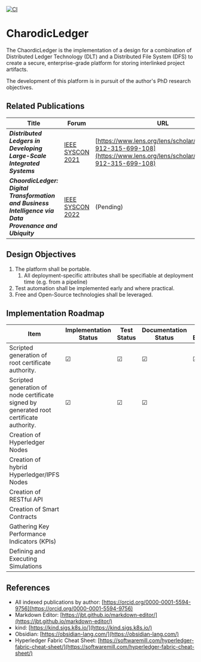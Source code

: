 [![CI](https://github.com/lmco/ChaordicLedger/actions/workflows/ci.yml/badge.svg)](https://github.com/lmco/ChaordicLedger/actions/workflows/ci.yml)

# CharodicLedger
The ChaordicLedger is the implementation of a design for a combination of Distributed Ledger Technology (DLT) and a Distributed File System (DFS) to create a secure, enterprise-grade platform for storing interlinked project artifacts.

The development of this platform is in pursuit of the author's PhD research objectives.

## Related Publications
|Title|Forum|URL|
|---|---|---|
|***Distributed Ledgers in Developing Large-Scale Integrated Systems***|[IEEE SYSCON 2021](https://2021.ieeesyscon.org)|[https://www.lens.org/lens/scholar/article/090-912-315-699-108](https://www.lens.org/lens/scholar/article/090-912-315-699-108)|
|***ChaordicLedger: Digital Transformation and Business Intelligence via Data Provenance and Ubiquity***|[IEEE SYSCON 2022](https://2022.ieeesyscon.org)|(Pending)|

## Design Objectives
1. The platform shall be portable.
    1. All deployment-specific attributes shall be specifiable at deployment time (e.g. from a pipeline)
1. Test automation shall be implemented early and where practical.
1. Free and Open-Source technologies shall be leveraged.

## Implementation Roadmap
|Item|Implementation Status|Test Status|Documentation Status|Pipeline Execution|
|---|---|---|---|---|
|Scripted generation of root certificate authority.|&#9745;|&#9745;|&#9745;|&#9745;|
|Scripted generation of node certificate signed by generated root certificate authority.|&#9745;|&#9745;|&#9745;||
|Creation of Hyperledger Nodes|   |   |   ||
|Creation of hybrid Hyperledger/IPFS Nodes|   |   |   ||
|Creation of RESTful API|   |   |   ||
|Creation of Smart Contracts|   |   |   ||
|Gathering Key Performance Indicators (KPIs)|   |   |   ||
|Defining and Executing Simulations|   |   |   ||

## References
* All indexed publications by author: [https://orcid.org/0000-0001-5594-9756](https://orcid.org/0000-0001-5594-9756)
* Markdown Editor: [https://jbt.github.io/markdown-editor/](https://jbt.github.io/markdown-editor/)
* kind: [https://kind.sigs.k8s.io/](https://kind.sigs.k8s.io/)
* Obsidian: [https://obsidian-lang.com/](https://obsidian-lang.com/)
* Hyperledger Fabric Cheat Sheet: [https://softwaremill.com/hyperledger-fabric-cheat-sheet/](https://softwaremill.com/hyperledger-fabric-cheat-sheet/)
